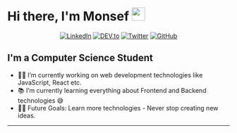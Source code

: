 # Hi there, I'm Monsef  <img width="30px" src="https://media.tenor.com/images/3b388fe03da271d2674faf85eb7c3fcd/tenor.gif" />
<!--- aka [Bgstatic][website] -->

<p align="center">
<a href="https://www.linkedin.com/in/mettahiri/" target="_blank"><img src="https://img.shields.io/badge/LinkedIn-%230077B5.svg?&style=flat-square&logo=linkedin&logoColor=white" alt="LinkedIn"></a>
<a href="https://dev.to/" target="_blank"><img src="https://img.shields.io/badge/DEV-%230A0A0A.svg?&style=flat-square&logo=DEV.to&logoColor=white" alt="DEV.to"></a>
<a href="https://twitter.com/monseff_" target="_blank"><img src="https://img.shields.io/badge/-Twitter-1ca0f1?style=flat-square&labelColor=1ca0f1&logo=twitter&logoColor=white" alt="Twitter"></a>
<a href="https://github.com/monsefcode" target="_blank"><img src="https://img.shields.io/badge/-GitHub-181717?style=flat-square&logo=github" alt="GitHub"></a>
</p>

## I'm a Computer Science Student  

- 👨‍💻 I’m currently working on web development technologies like JavaScript, React etc.
- 📚 I’m currently learning everything about Frontend and Backend technologies 😅
- 💪🏼 Future Goals: Learn more technologies - Never stop creating new ideas.

---
